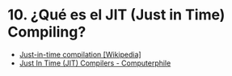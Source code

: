 # 10. ¿Qué es el JIT (Just in Time) Compiling?

- [Just-in-time compilation [Wikipedia]](https://en.wikipedia.org/wiki/Just-in-time_compilation)
- [Just In Time (JIT) Compilers - Computerphile](https://www.youtube.com/watch?v=d7KHAVaX_Rs)
